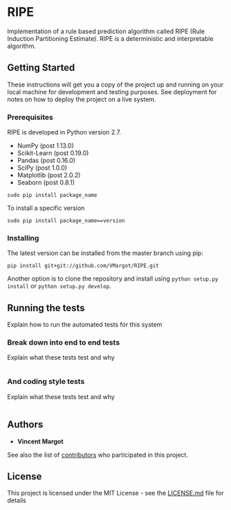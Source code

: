 # RIPE
Implementation of a rule based prediction algorithm called RIPE (Rule Induction Partitioning Estimate). RIPE is a deterministic and interpretable algorithm.

## Getting Started

These instructions will get you a copy of the project up and running on your local machine for development and testing purposes. See deployment for notes on how to deploy the project on a live system.

### Prerequisites
 RIPE is developed in Python version 2.7.
- NumPy (post 1.13.0)
- Scikit-Learn (post 0.19.0)
- Pandas (post 0.16.0)
- SciPy (post 1.0.0) 
- Matplotlib (post 2.0.2) 
- Seaborn (post 0.8.1)

```
sudo pip install package_name
```
To install a specific version
```
sudo pip install package_name==version
```

### Installing

The latest version can be installed from the master branch using pip:

```
pip install git+git://github.com/VMargot/RIPE.git
```

Another option is to clone the repository and install using ```python setup.py install``` or ```python setup.py develop```.

## Running the tests

Explain how to run the automated tests for this system

### Break down into end to end tests

Explain what these tests test and why

```

```

### And coding style tests

Explain what these tests test and why

```
```

## Authors

* **Vincent Margot**

See also the list of [contributors](https://github.com/VMargot/RIPE/contributors) who participated in this project.

## License

This project is licensed under the MIT License - see the [LICENSE.md](LICENSE.md) file for details
